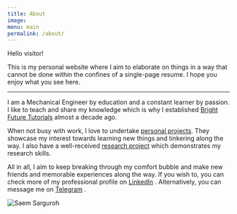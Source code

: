 ```yaml
---
title: About
image:
menu: main
permalink: /about/
---
```

Hello visitor!

This is my personal website where I aim to elaborate on things in a way that cannot be done within the confines of a single-page resume. I hope you enjoy what you see here.
___

I am a Mechanical Engineer by education and a constant learner by passion. I like to teach and share my knowledge which is why I established [Bright Future Tutorials](saem24.github.io/#Bright-Future-Tutorials "Link: More about Bright Future Tutorials") almost a decade ago.

When not busy with work, I love to undertake [personal projects](saem24.github.io/#Projects "Link: Details on projects"). They showcase my interest towards learning new things and tinkering along the way. I also have a well-received [research project](saem24.github.io/#Publications "Link: Publications") which demonstrates my research skills.

All in all, I aim to keep breaking through my comfort bubble and make new friends and memorable experiences along the way. If you wish to, you can check more of my professional profile on <a href="{{ site.linkedin_url }}" target="_blank">LinkedIn</a> <i class="fa fa-linkedin-square" aria-hidden="true"></i>. Alternatively, you can message me on <a href="{{ site.telegram_url }}" target="_blank">Telegram</a> <i class="fa fa-telegram" aria-hidden="true"></i>.

<span class="image main">
  <img src="" alt="Saem Sarguroh">
</span>
